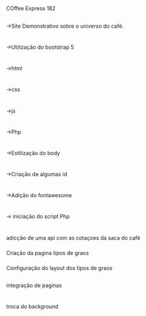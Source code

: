 ##
COffee Express 182
## 

->Site Demonstrativo sobre o universo do café.
#
->Utilização do bootstrap 5
#
->html
#
->css
#
->js
#
->Php
#
->Estilização do body
#
->Criação de algumas id
#
->Adição do fontawesome
#
-> iniciação do script Php
# #
adicção de uma api com as cotaçoes da saca do café
###
Criação da pagina tipos de graos
###
Configuração do layout dos tipos de graos
##
integração de paginas 
#
troca do background